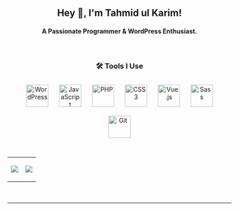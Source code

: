 ## <div align="center">Hey 👋, I'm Tahmid ul Karim!</div>  
  

#### <div align="center">A Passionate Programmer & WordPress Enthusiast. </div>  
  
<br />

### <div align="center">🛠 Tools I Use</div>   
<div align="center">  
<a href="https://wordpress.com/" target="_blank"><img style="margin: 10px" src="https://profilinator.rishav.dev/skills-assets/wordpress.png" alt="WordPress" height="50" /></a>  
<a href="https://www.javascript.com/" target="_blank"><img style="margin: 10px" src="https://profilinator.rishav.dev/skills-assets/javascript-original.svg" alt="JavaScript" height="50" /></a>  
<a href="https://www.php.net/" target="_blank"><img style="margin: 10px" src="https://profilinator.rishav.dev/skills-assets/php-original.svg" alt="PHP" height="50" /></a>  
<a href="https://www.w3schools.com/css/" target="_blank"><img style="margin: 10px" src="https://profilinator.rishav.dev/skills-assets/css3-original-wordmark.svg" alt="CSS3" height="50" /></a>  
<a href="https://vuejs.org/" target="_blank"><img style="margin: 10px" src="https://profilinator.rishav.dev/skills-assets/vuejs-original-wordmark.svg" alt="Vue.js" height="50" /></a>  
<a href="https://sass-lang.com/" target="_blank"><img style="margin: 10px" src="https://profilinator.rishav.dev/skills-assets/sass-original.svg" alt="Sass" height="50" /></a>  
<a href="https://github.com/" target="_blank"><img style="margin: 10px" src="https://profilinator.rishav.dev/skills-assets/git-scm-icon.svg" alt="Git" height="50" /></a>  
</div>  

<br/>  

<table><tr><td valign="top" width="50%">

![](https://github-readme-stats.vercel.app/api?username=tahmid-ul&theme=default&hide_border=false&include_all_commits=false&count_private=false)

</td><td valign="top" width="50%">

![](https://github-readme-streak-stats.herokuapp.com/?user=tahmid-ul&theme=default&hide_border=false)

</td></tr></table>
<br />

----
